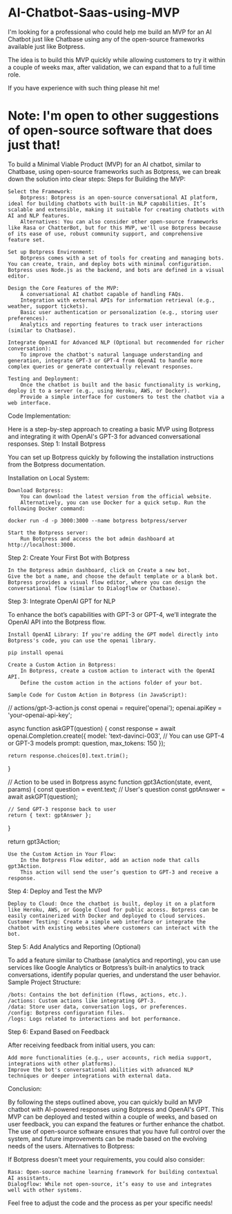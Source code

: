 # AI-Chatbot-Saas-using-MVP

I'm looking for a professional who could help me build an MVP for an AI Chatbot just like Chatbase using any of the open-source frameworks available just like Botpress.

The idea is to build this MVP quickly while allowing customers to try it within a couple of weeks max, after validation, we can expand that to a full time role.

If you have experience with such thing please hit me!

Note: I'm open to other suggestions of open-source software that does just that!
==================
To build a Minimal Viable Product (MVP) for an AI chatbot, similar to Chatbase, using open-source frameworks such as Botpress, we can break down the solution into clear steps:
Steps for Building the MVP:

    Select the Framework:
        Botpress: Botpress is an open-source conversational AI platform, ideal for building chatbots with built-in NLP capabilities. It’s scalable and extensible, making it suitable for creating chatbots with AI and NLP features.
        Alternatives: You can also consider other open-source frameworks like Rasa or ChatterBot, but for this MVP, we'll use Botpress because of its ease of use, robust community support, and comprehensive feature set.

    Set up Botpress Environment:
        Botpress comes with a set of tools for creating and managing bots. You can create, train, and deploy bots with minimal configuration. Botpress uses Node.js as the backend, and bots are defined in a visual editor.

    Design the Core Features of the MVP:
        A conversational AI chatbot capable of handling FAQs.
        Integration with external APIs for information retrieval (e.g., weather, support tickets).
        Basic user authentication or personalization (e.g., storing user preferences).
        Analytics and reporting features to track user interactions (similar to Chatbase).

    Integrate OpenAI for Advanced NLP (Optional but recommended for richer conversation):
        To improve the chatbot's natural language understanding and generation, integrate GPT-3 or GPT-4 from OpenAI to handle more complex queries or generate contextually relevant responses.

    Testing and Deployment:
        Once the chatbot is built and the basic functionality is working, deploy it to a server (e.g., using Heroku, AWS, or Docker).
        Provide a simple interface for customers to test the chatbot via a web interface.

Code Implementation:

Here is a step-by-step approach to creating a basic MVP using Botpress and integrating it with OpenAI's GPT-3 for advanced conversational responses.
Step 1: Install Botpress

You can set up Botpress quickly by following the installation instructions from the Botpress documentation.

Installation on Local System:

    Download Botpress:
        You can download the latest version from the official website.
        Alternatively, you can use Docker for a quick setup. Run the following Docker command:

    docker run -d -p 3000:3000 --name botpress botpress/server

    Start the Botpress server:
        Run Botpress and access the bot admin dashboard at http://localhost:3000.

Step 2: Create Your First Bot with Botpress

    In the Botpress admin dashboard, click on Create a new bot.
    Give the bot a name, and choose the default template or a blank bot.
    Botpress provides a visual flow editor, where you can design the conversational flow (similar to Dialogflow or Chatbase).

Step 3: Integrate OpenAI GPT for NLP

To enhance the bot’s capabilities with GPT-3 or GPT-4, we’ll integrate the OpenAI API into the Botpress flow.

    Install OpenAI Library: If you're adding the GPT model directly into Botpress's code, you can use the openai library.

    pip install openai

    Create a Custom Action in Botpress:
        In Botpress, create a custom action to interact with the OpenAI API.
        Define the custom action in the actions folder of your bot.

    Sample Code for Custom Action in Botpress (in JavaScript):

// actions/gpt-3-action.js
const openai = require('openai');
openai.apiKey = 'your-openai-api-key';

async function askGPT(question) {
    const response = await openai.Completion.create({
        model: 'text-davinci-003', // You can use GPT-4 or GPT-3 models
        prompt: question,
        max_tokens: 150
    });

    return response.choices[0].text.trim();
}

// Action to be used in Botpress
async function gpt3Action(state, event, params) {
    const question = event.text; // User's question
    const gptAnswer = await askGPT(question);
    
    // Send GPT-3 response back to user
    return { text: gptAnswer };
}

return gpt3Action;

    Use the Custom Action in Your Flow:
        In the Botpress Flow editor, add an action node that calls gpt3Action.
        This action will send the user’s question to GPT-3 and receive a response.

Step 4: Deploy and Test the MVP

    Deploy to Cloud: Once the chatbot is built, deploy it on a platform like Heroku, AWS, or Google Cloud for public access. Botpress can be easily containerized with Docker and deployed to cloud services.
    Customer Testing: Create a simple web interface or integrate the chatbot with existing websites where customers can interact with the bot.

Step 5: Add Analytics and Reporting (Optional)

To add a feature similar to Chatbase (analytics and reporting), you can use services like Google Analytics or Botpress’s built-in analytics to track conversations, identify popular queries, and understand the user behavior.
Sample Project Structure:

    /bots: Contains the bot definition (flows, actions, etc.).
    /actions: Custom actions like integrating GPT-3.
    /data: Store user data, conversation logs, or preferences.
    /config: Botpress configuration files.
    /logs: Logs related to interactions and bot performance.

Step 6: Expand Based on Feedback

After receiving feedback from initial users, you can:

    Add more functionalities (e.g., user accounts, rich media support, integrations with other platforms).
    Improve the bot's conversational abilities with advanced NLP techniques or deeper integrations with external data.

Conclusion:

By following the steps outlined above, you can quickly build an MVP chatbot with AI-powered responses using Botpress and OpenAI's GPT. This MVP can be deployed and tested within a couple of weeks, and based on user feedback, you can expand the features or further enhance the chatbot. The use of open-source software ensures that you have full control over the system, and future improvements can be made based on the evolving needs of the users.
Alternatives to Botpress:

If Botpress doesn't meet your requirements, you could also consider:

    Rasa: Open-source machine learning framework for building contextual AI assistants.
    Dialogflow: While not open-source, it’s easy to use and integrates well with other systems.

Feel free to adjust the code and the process as per your specific needs!
